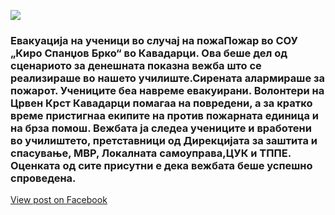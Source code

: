 ![](/News/3.jpg)

### Евакуација на ученици во случај на пожаПожар во СОУ „Киро Спанџов Брко“ во Кавадарци. Ова беше дел од сценариото за денешната показна вежба што се реализираше во нашето училиште.Сирената алармираше за пожарот. Учениците беа навреме евакуирани. Волонтери на Црвен Крст Кавадарци помагаа на повредени, а за кратко време пристигнаа екипите на против пожарната единица и на брза помош. Вежбата ја следеа учениците и вработени во училиштето, претставници од Дирекцијата за заштита и спасување, МВР, Локалната самоуправа,ЦУК и ТППЕ. Оценката од сите присутни е дека вежбата беше успешно спроведена.

[View post on Facebook](https://www.facebook.com/permalink.php?story_fbid=pfbid02JsZEfoQbZz5Lc3Bqk7GEr8vfKD48SYKV3faX8UF1rL3UBBavkBDDJwyZofqEr2Tzl&id=100009483255162)
